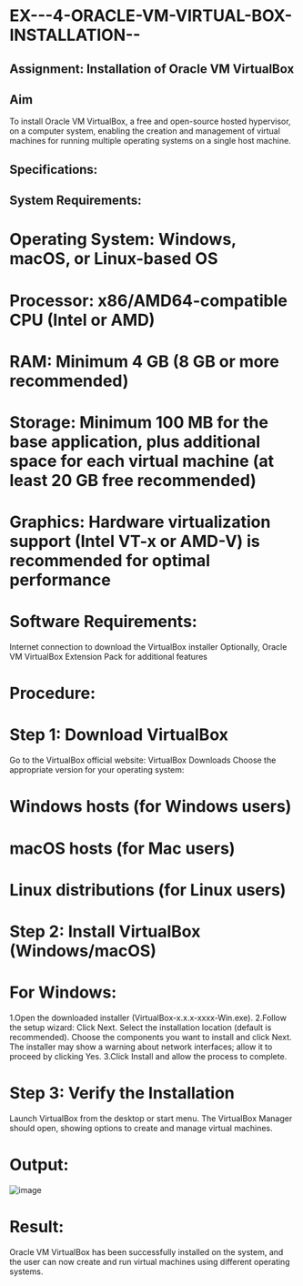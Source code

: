 # EX---4-ORACLE-VM-VIRTUAL-BOX-INSTALLATION--
## Assignment: Installation of Oracle VM VirtualBox
## Aim
To install Oracle VM VirtualBox, a free and open-source hosted hypervisor, on a computer system, enabling the creation and management of virtual machines for running multiple operating systems on a single host machine.

## Specifications:
## System Requirements:
# Operating System: Windows, macOS, or Linux-based OS
# Processor: x86/AMD64-compatible CPU (Intel or AMD)
# RAM: Minimum 4 GB (8 GB or more recommended)
# Storage: Minimum 100 MB for the base application, plus additional space for each virtual machine (at least 20 GB free recommended)
# Graphics: Hardware virtualization support (Intel VT-x or AMD-V) is recommended for optimal performance
# Software Requirements:
Internet connection to download the VirtualBox installer
Optionally, Oracle VM VirtualBox Extension Pack for additional features
# Procedure:
# Step 1: Download VirtualBox
Go to the VirtualBox official website: VirtualBox Downloads
Choose the appropriate version for your operating system:
  # Windows hosts (for Windows users)
  # macOS hosts (for Mac users)
  # Linux distributions (for Linux users)
# Step 2: Install VirtualBox (Windows/macOS)
# For Windows:
1.Open the downloaded installer (VirtualBox-x.x.x-xxxx-Win.exe).
2.Follow the setup wizard:
  Click Next.
  Select the installation location (default is recommended).
  Choose the components you want to install and click Next.
  The installer may show a warning about network interfaces; allow it to proceed by clicking Yes.
3.Click Install and allow the process to complete.
# Step 3: Verify the Installation
Launch VirtualBox from the desktop or start menu.
The VirtualBox Manager should open, showing options to create and manage virtual machines.

# Output:
![image](https://github.com/user-attachments/assets/398fc945-b279-4897-ac5d-5ca05385a1e9)


# Result:
Oracle VM VirtualBox has been successfully installed on the system, and the user can now create and run virtual machines using different operating systems.
